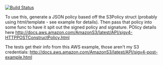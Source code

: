 [![Build Status](https://travis-ci.org/brianfoshee/s3upload.png)](https://travis-ci.org/brianfoshee/s3upload)

To use this, generate a JSON policy based off the S3Policy struct (probably using
html/template - see example for details). Then pass that policy into some func to
have it spit out the signed policy and signature.
POlicy details here http://docs.aws.amazon.com/AmazonS3/latest/API/sigv4-HTTPPOSTConstructPolicy.html

The tests get their info from this AWS example, those aren't my S3 credentials:
http://docs.aws.amazon.com/AmazonS3/latest/API/sigv4-post-example.html
